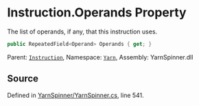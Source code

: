 # Instruction.Operands Property

The list of operands, if any, that this instruction uses.


```csharp
public RepeatedField<Operand> Operands { get; }
```



<div class="class-metadata">

Parent: [`Instruction`](/api/csharp/yarn/instruction.md), Namespace: [`Yarn`](/api/csharp/yarn/README.md), Assembly: YarnSpinner.dll
</div>

## Source
Defined in [YarnSpinner/YarnSpinner.cs](https://github.com/YarnSpinnerTool/YarnSpinner//blob/develop/YarnSpinner/YarnSpinner.cs#L541), line 541.
